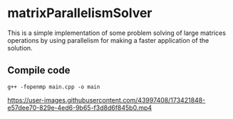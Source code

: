 # matrixParallelismSolver
This is a simple implementation of some problem solving of large
matrices operations by using parallelism for making a faster application
of the solution.

## Compile code
```
g++ -fopenmp main.cpp -o main
```


https://user-images.githubusercontent.com/43997408/173421848-e57dee70-829e-4ed6-9b65-f3d8d6f845b0.mp4


